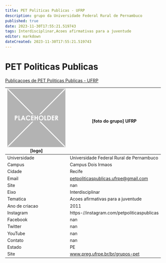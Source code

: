 ```yaml
---
title: PET Politicas Publicas - UFRP
description: grupo da Universidade Federal Rural de Pernambuco
published: true
date: 2023-11-30T17:55:21.519743
tags: Interdisciplinar,Acoes afirmativas para a juventude
editor: markdown
dateCreated: 2023-11-30T17:55:21.519743
---
```


# PET Politicas Publicas

[Publicacoes de PET Politicas Publicas - UFRP](/atividade/176PETPoliticasPublicasUFRP/feed.md)

| ![placeholder.png](/placeholder.png) [logo] | [foto do grupo] UFRP         |
| ------------------------------------------- | ------------------------------------------------- |
| Universidade                                | Universidade Federal Rural de Pernambuco      |
| Campus                                      | Campus Dois Irmaos            |
| Cidade                                      | Recife             |
| Email                                       | petpoliticaspublicas.ufrpe@gmail.com             |
| Site                                        | nan              |
| Eixo                                        | Interdisciplinar              |
| Tematica                                    | Acoes afirmativas para a juventude          |
| Ano de criacao                              | 2011        |
| Instagram                                   | https-//instagram.com/petpoliticaspublicas         |
| Facebook                                    | nan          |
| Twitter                                     | nan           |
| YouTube                                     | nan           |
| Contato                                     | nan         |
| Estado                                      |  PE            |
| Site                                        | www.preg.ufrpe.br/br/grupos-pet |
